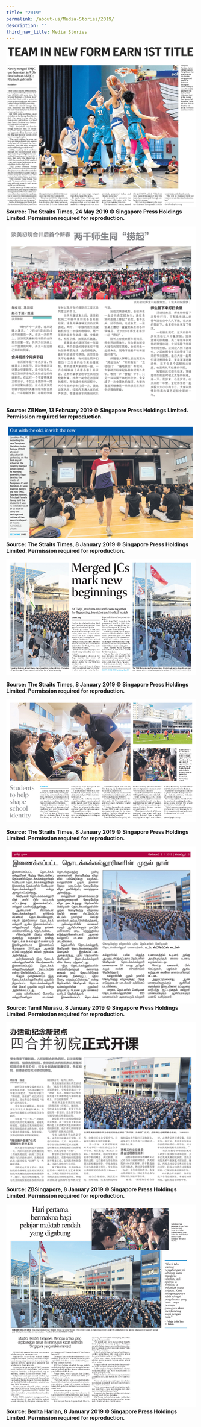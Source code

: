 ```yaml
---
title: "2019"
permalink: /about-us/Media-Stories/2019/
description: ""
third_nav_title: Media Stories
---
```

![](/images/Team%20in%20New%20Form%20Earn%201st%20Title%20(The%20Straits%20Times).jpeg)
**Source: The Straits Times, 24 May 2019 ©** **Singapore Press Holdings Limited. Permission required for reproduction.**

<a href="/files/ZBNow%2013%20Feb%202019%20pg%204.pdf"><img src="/images/ZBNow%2013%20Feb%202019%20pg%204.jpeg" /></a>

**Source: ZBNow, 13 February 2019 ©** **Singapore Press Holdings Limited. Permission required for reproduction.**


<a href="/files/Out%20with%20the%20old,%20in%20with%20the%20new%20(The%20Straits%20Times).pdf"><img src="/images/Out%20with%20the%20old,%20in%20with%20the%20new%20(The%20Straits%20Times).jpeg" /></a>
**Source: The Straits Times, 8 January 2019 © Singapore Press Holdings Limited. Permission required for reproduction.**

<a href="/files/Merged%20JCs%20mark%20new%20beginnings%20pg%20B1%20(The%20Straits%20Times).pdf"><img src="/images/Merged%20JCs%20mark%20new%20beginnings%20pg%20B1%20(The%20Straits%20Times).jpeg" /></a>

**Source: The Straits Times, 8 January 2019 © Singapore Press Holdings Limited. Permission required for reproduction.**


<a href="/files/Students%20to%20Help%20Shape%20School%20Identity%20pg%20B2%20(The%20Straits%20Times).pdf"><img src="/images/Students%20to%20Help%20Shape%20School%20Identity%20pg%20B2%20(The%20Straits%20Times).jpeg" /></a>
		
**Source: The Straits Times, 8 January 2019 © Singapore Press Holdings Limited. Permission required for reproduction.**

<a href="/files/TM%208%20Jan%202019_p3.pdf"><img src="/images/TM%208%20Jan%202019_p3.jpeg" /></a>
**Source: Tamil Murasu, 8 January 2019 © Singapore Press Holdings Limited. Permission required for reproduction.**


<a href="/files/四合并初院正式开课%20(ZB).pdf"><img src="/images/ZB.jpeg" /></a>
**Source: ZBSingapore, 8 January 2019 © Singapore Press Holdings Limited. Permission required for reproduction.**


<a href="/files/Hari%20pertama%20bermakna%20bagi%20pelajar%20maktab%20rendah%20yang%20digabung%20(BH).pdf"><img src="/images/Hari%20pertama%20bermakna%20bagi%20pelajar%20maktab%20rendah%20yang%20digabung%20(BH).jpeg" /></a>
**Source: Berita Harian, 8 January 2019 © Singapore Press Holdings Limited. Permission required for reproduction.**